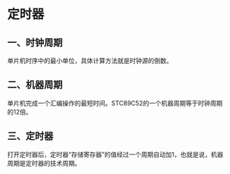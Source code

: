 # 定时器

## 一、时钟周期

单片机时序中的最小单位，具体计算方法就是时钟源的倒数。

## 二、机器周期

单片机完成一个汇编操作的最短时间。STC89C52的一个机器周期等于时钟周期的12倍。

## 三、定时器

打开定时器后，定时器“存储寄存器”的值经过一个周期自动加1，也就是说，机器周期是定时器的技术周期。
